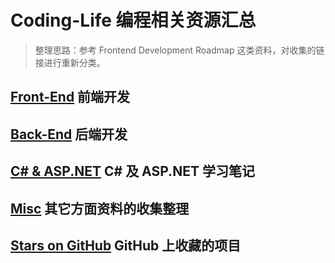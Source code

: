 # Coding-Life 编程相关资源汇总

> 整理思路：参考 Frontend Development Roadmap 这类资料，对收集的链接进行重新分类。

## [Front-End](https://github.com/Dream4ever/Coding-Life/blob/master/Front-End/Front-End%20Resource%20Collection.md) 前端开发

## [Back-End](https://github.com/Dream4ever/Coding-Life/blob/master/Back-End/Back-End%20Resource%20Collection.md) 后端开发

## [C# & ASP.NET](https://github.com/Dream4ever/Coding-Life/blob/master/C%23%20&%20ASP.NET/01.%20C%23%20Basics%20for%20Beginners.md) C# 及 ASP.NET 学习笔记

## [Misc](https://github.com/Dream4ever/Coding-Life/blob/master/Misc.md) 其它方面资料的收集整理

## [Stars on GitHub](https://github.com/Dream4ever/Coding-Life/blob/master/Stars-On-Github.md) GitHub 上收藏的项目
